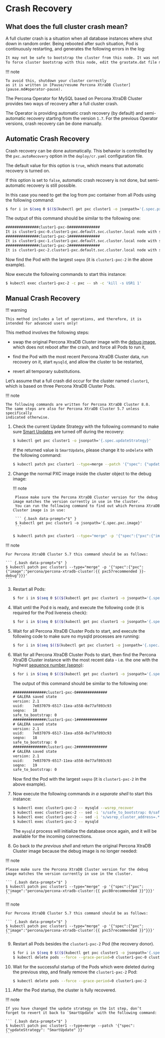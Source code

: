 # Crash Recovery

## What does the full cluster crash mean?

A full cluster crash is a situation when all database instances where
shut down in random order. Being rebooted after such situation, Pod is
continuously restarting, and generates the following errors in the log:

```default
It may not be safe to bootstrap the cluster from this node. It was not the last one to leave the cluster and may not contain all the updates.
To force cluster bootstrap with this node, edit the grastate.dat file manually and set safe_to_bootstrap to 1
```

!!! note

    To avoid this, shutdown your cluster correctly
    as it is written in [Pause/resume Percona XtraDB Cluster](pause.md#operator-pause).

The Percona Operator for MySQL based on Percona XtraDB Cluster provides two ways of recovery
after a full cluster crash.

The Operator is providing automatic crash recovery (by default) and semi-automatic
recovery starting from the version `1.7`. For the previous Operator versions,
crash recovery can be done
manually.

## Automatic Crash Recovery

Crash recovery can be done automatically. This behavior is controlled by the
`pxc.autoRecovery` option in the `deploy/cr.yaml` configuration file.

The default value for this option is `true`, which means that automatic
recovery is turned on.

If this option is set to `false`, automatic crash recovery is not done,
but semi-automatic recovery is still possible.

In this case you need to get the log from pxc container from all Pods
using the following command:

``` {.bash data-prompt="$" }
$ for i in $(seq 0 $(($(kubectl get pxc cluster1 -o jsonpath='{.spec.pxc.size}')-1))); do echo "###############cluster1-pxc-$i##############"; kubectl logs cluster1-pxc-$i -c pxc | grep '(seqno):' ; done
```

The output of this command should be similar to the following one:

```default
###############cluster1-pxc-0##############
It is cluster1-pxc-0.cluster1-pxc.default.svc.cluster.local node with sequence number (seqno): 18
###############cluster1-pxc-1##############
It is cluster1-pxc-1.cluster1-pxc.default.svc.cluster.local node with sequence number (seqno): 18
###############cluster1-pxc-2##############
It is cluster1-pxc-2.cluster1-pxc.default.svc.cluster.local node with sequence number (seqno): 19
```

Now find the Pod with the largest `seqno` (it is `cluster1-pxc-2` in the
above example).

Now execute the following commands to start this instance:

``` {.bash data-prompt="$" }
$ kubectl exec cluster1-pxc-2 -c pxc -- sh -c 'kill -s USR1 1'
```

## Manual Crash Recovery

!!! warning

    This method includes a lot of operations, and therefore, it is
    intended for advanced users only!

This method involves the following steps:

* swap the original Percona XtraDB Cluster image with the
    [debug image](debug.md#debug-images), which does not reboot after the crash, and
    force all Pods to run it,

* find the Pod with the most recent Percona XtraDB Cluster data, run recovery
    on it, start `mysqld`, and allow the cluster to be restarted,

* revert all temporary substitutions.

Let’s assume that a full crash did occur for the cluster named `cluster1`,
which is based on three Percona XtraDB Cluster Pods.

!!! note

    The following commands are written for Percona XtraDB Cluster 8.0.
    The same steps are also for Percona XtraDB Cluster 5.7 unless specifically
    indicated otherwise.

1. Check the current Update Strategy with the following command to make sure
    [Smart Updates](update.md#operator-update-smartupdates) are turned off during the
    recovery:

    ``` {.bash data-prompt="$" }
    $ kubectl get pxc cluster1 -o jsonpath='{.spec.updateStrategy}'
    ```

    If the returned value is `SmartUpdate`, please change it to `onDelete`
    with the following command:

    ``` {.bash data-prompt="$" }
    $ kubectl patch pxc cluster1 --type=merge --patch '{"spec": {"updateStrategy": "OnDelete" }}'
    ```

2. Change the normal PXC image inside the cluster object to the debug image:

    !!! note

        Please make sure the Percona XtraDB Cluster version for the debug image matches the version currently in use in the cluster.
        You can run the following command to find out which Percona XtraDB Cluster image is in use:

        ``` {.bash data-prompt="$" }
        $ kubectl get pxc cluster1 -o jsonpath='{.spec.pxc.image}'
        ```

    ``` {.bash data-prompt="$" }
    $ kubectl patch pxc cluster1 --type="merge" -p '{"spec":{"pxc":{"image":"percona/percona-xtradb-cluster:{{ pxc80recommended }}-debug"}}}'
    ```

!!! note

    For Percona XtraDB Cluster 5.7 this command should be as follows:

    ``` {.bash data-prompt="$" }
    $ kubectl patch pxc cluster1 --type="merge" -p '{"spec":{"pxc":{"image":"percona/percona-xtradb-cluster:{{ pxc57recommended }}-debug"}}}'
    ```

3. Restart all Pods:

    ``` {.bash data-prompt="$" }
    $ for i in $(seq 0 $(($(kubectl get pxc cluster1 -o jsonpath='{.spec.pxc.size}')-1))); do kubectl delete pod cluster1-pxc-$i --force --grace-period=0; done
    ```

4. Wait until the Pod `0` is ready, and execute the following code (it is
    required for the Pod liveness check):

    ``` {.bash data-prompt="$" }
    $ for i in $(seq 0 $(($(kubectl get pxc cluster1 -o jsonpath='{.spec.pxc.size}')-1))); do until [[ $(kubectl get pod cluster1-pxc-$i -o jsonpath='{.status.phase}') == 'Running' ]]; do sleep 10; done; kubectl exec cluster1-pxc-$i -- touch /var/lib/mysql/sst_in_progress; done
    ```

5. Wait for all Percona XtraDB Cluster Pods to start, and execute the following
    code to make sure no mysqld processes are running:

    ``` {.bash data-prompt="$" }
    $ for i in $(seq $(($(kubectl get pxc cluster1 -o jsonpath='{.spec.pxc.size}')-1))); do pid=$(kubectl exec cluster1-pxc-$i -- ps -C mysqld-ps -o pid=); if [[ -n "$pid" ]]; then kubectl exec cluster1-pxc-$i -- kill -9 $pid; fi;  done
    ```

6. Wait for all Percona XtraDB Cluster Pods to start, then find the Percona
    XtraDB Cluster instance with the most recent data - i.e. the one with the
    highest [sequence number (seqno)](https://www.percona.com/blog/2017/12/14/sequence-numbers-seqno-percona-xtradb-cluster/):

    ``` {.bash data-prompt="$" }
    $ for i in $(seq 0 $(($(kubectl get pxc cluster1 -o jsonpath='{.spec.pxc.size}')-1))); do echo "###############cluster1-pxc-$i##############"; kubectl exec cluster1-pxc-$i -- cat /var/lib/mysql/grastate.dat; done
    ```

    The output of this command should be similar to the following one:

    ```default
    ###############cluster1-pxc-0##############
    # GALERA saved state
    version: 2.1
    uuid:    7e037079-6517-11ea-a558-8e77af893c93
    seqno:   18
    safe_to_bootstrap: 0
    ###############cluster1-pxc-1##############
    # GALERA saved state
    version: 2.1
    uuid:    7e037079-6517-11ea-a558-8e77af893c93
    seqno:   18
    safe_to_bootstrap: 0
    ###############cluster1-pxc-2##############
    # GALERA saved state
    version: 2.1
    uuid:    7e037079-6517-11ea-a558-8e77af893c93
    seqno:   19
    safe_to_bootstrap: 0
    ```

    Now find the Pod with the largest `seqno` (it is `cluster1-pxc-2` in the
    above example).

7. Now execute the following commands *in a separate shell* to start this
    instance:

    ``` {.bash data-prompt="$" }
    $ kubectl exec cluster1-pxc-2 -- mysqld --wsrep_recover
    $ kubectl exec cluster1-pxc-2 -- sed -i 's/safe_to_bootstrap: 0/safe_to_bootstrap: 1/g' /var/lib/mysql/grastate.dat
    $ kubectl exec cluster1-pxc-2 -- sed -i 's/wsrep_cluster_address=.*/wsrep_cluster_address=gcomm:\/\//g' /etc/mysql/node.cnf
    $ kubectl exec cluster1-pxc-2 -- mysqld
    ```

    The `mysqld` process will initialize the database once again, and it will
    be available for the incoming connections.

8. Go back *to the previous shell* and return the original Percona XtraDB
    Cluster image because the debug image is no longer needed:

!!! note

    Please make sure the Percona XtraDB Cluster version for the debug image matches the version currently in use in the cluster.

    ``` {.bash data-prompt="$" }
    $ kubectl patch pxc cluster1 --type="merge" -p '{"spec":{"pxc":{"image":"percona/percona-xtradb-cluster:{{ pxc80recommended }}"}}}'
    ```

!!! note

    For Percona XtraDB Cluster 5.7 this command should be as follows:

    ``` {.bash data-prompt="$" }
    $ kubectl patch pxc cluster1 --type="merge" -p '{"spec":{"pxc":{"image":"percona/percona-xtradb-cluster:{{ pxc57recommended }}"}}}'
    ```

9. Restart all Pods besides the `cluster1-pxc-2` Pod (the recovery donor).

    ``` {.bash data-prompt="$" }
    $ for i in $(seq 0 $(($(kubectl get pxc cluster1 -o jsonpath='{.spec.pxc.size}')-1))); do until [[ $(kubectl get pod cluster1-pxc-$i -o jsonpath='{.status.phase}') == 'Running' ]]; do sleep 10; done; kubectl exec cluster1-pxc-$i -- rm /var/lib/mysql/sst_in_progress; done
    $ kubectl delete pods --force --grace-period=0 cluster1-pxc-0 cluster1-pxc-1
    ```

10. Wait for the successful startup of the Pods which were deleted during the
    previous step, and finally remove the `cluster1-pxc-2` Pod:

    ``` {.bash data-prompt="$" }
    $ kubectl delete pods --force --grace-period=0 cluster1-pxc-2
    ```

11. After the Pod startup, the cluster is fully recovered.

!!! note

    If you have changed the update strategy on the 1st step, don’t
    forget to revert it back to `SmartUpdate` with the following command:

    ``` {.bash data-prompt="$" }
    $ kubectl patch pxc cluster1 --type=merge --patch '{"spec": {"updateStrategy": "SmartUpdate" }}'
    ```
